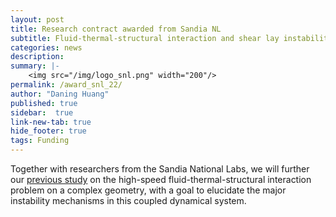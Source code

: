 ```yaml
---
layout: post
title: Research contract awarded from Sandia NL
subtitle: Fluid-thermal-structural interaction and shear lay instability
categories: news
description:
summary: |-
    <img src="/img/logo_snl.png" width="200"/>
permalink: /award_snl_22/
author: "Daning Huang"
published: true
sidebar:  true
link-new-tab: true
hide_footer: true
tags: Funding
---
```


Together with researchers from the Sandia National Labs, we will further our [previous study](/news_st22/) on the high-speed fluid-thermal-structural interaction problem on a complex geometry, with a goal to elucidate the major instability mechanisms in this coupled dynamical system.